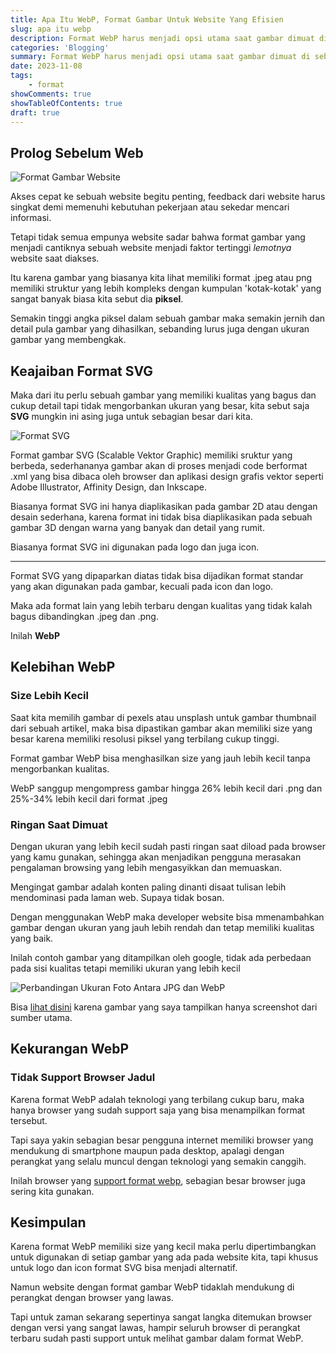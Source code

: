 ```yaml
---
title: Apa Itu WebP, Format Gambar Untuk Website Yang Efisien
slug: apa itu webp
description: Format WebP harus menjadi opsi utama saat gambar dimuat di sebuah website, tetapi harus ada gambar format jpg atau png sebagai backup jika ternyata browser yang digunakan jadul.
categories: 'Blogging'
summary: Format WebP harus menjadi opsi utama saat gambar dimuat di sebuah browser, tetapi harus ada gambar format *jpg* atau *png* sebagai backup jika ternyata browser yang digunakan jadul.
date: 2023-11-08
tags: 
    - format
showComments: true
showTableOfContents: true
draft: true
---
```


## Prolog Sebelum Web

![Format Gambar Website](img/webp/tipe-gambar-website.png "*Source: [yudana](https://www.yudana.id/perbedaan-format-gambar-jpg-png-gif-dan-svg-untuk-website/)*")

Akses cepat ke sebuah website begitu penting, feedback dari website harus singkat demi memenuhi kebutuhan pekerjaan atau sekedar mencari informasi.

Tetapi tidak semua empunya website sadar bahwa format gambar yang menjadi cantiknya sebuah website menjadi faktor tertinggi *lemotnya* website saat diakses.

Itu karena gambar yang biasanya kita lihat memiliki format .jpeg atau png memiliki struktur yang lebih kompleks dengan kumpulan 'kotak-kotak' yang sangat banyak biasa kita sebut dia **piksel**.

Semakin tinggi angka piksel dalam sebuah gambar maka semakin jernih dan detail pula gambar yang dihasilkan, sebanding lurus juga dengan ukuran gambar yang membengkak.

## Keajaiban Format SVG

Maka dari itu perlu sebuah gambar yang memiliki kualitas yang bagus dan cukup detail tapi tidak mengorbankan ukuran yang besar, kita sebut saja **SVG** mungkin ini asing juga untuk sebagian besar dari kita.

![Format SVG](img/webp/svg.jpg "*Source: [wikipedia](https://commons.wikimedia.org/)*")

Format gambar SVG (Scalable Vektor Graphic) memiliki sruktur yang berbeda, sederhananya gambar akan di proses menjadi code berformat .xml yang bisa dibaca oleh browser dan aplikasi design grafis vektor seperti Adobe Illustrator, Affinity Design, dan Inkscape.

Biasanya format SVG ini hanya diaplikasikan pada gambar 2D atau dengan desain sederhana, karena format ini tidak bisa diaplikasikan pada sebuah gambar 3D dengan warna yang banyak dan detail yang rumit.

Biasanya format SVG ini digunakan pada logo dan juga icon.

***

Format SVG yang dipaparkan diatas tidak bisa dijadikan format standar yang akan digunakan pada gambar, kecuali pada icon dan logo.

Maka ada format lain yang lebih terbaru dengan kualitas yang tidak kalah bagus dibandingkan .jpeg dan .png. 

Inilah **WebP**

## Kelebihan WebP

### Size Lebih Kecil 

Saat kita memilih gambar di pexels atau unsplash untuk gambar thumbnail dari sebuah artikel, maka bisa dipastikan gambar akan memiliki size yang besar karena memiliki resolusi piksel yang terbilang cukup tinggi.

Format gambar WebP bisa menghasilkan size yang jauh lebih kecil tanpa mengorbankan kualitas.

WebP sanggup mengompress gambar hingga 26% lebih kecil dari .png dan 25%-34% lebih kecil dari format .jpeg

### Ringan Saat Dimuat

Dengan ukuran yang lebih kecil sudah pasti ringan saat diload pada browser yang kamu gunakan, sehingga akan menjadikan pengguna merasakan pengalaman browsing yang lebih mengasyikkan dan memuaskan.

Mengingat gambar adalah konten paling dinanti disaat tulisan lebih mendominasi pada laman web. Supaya tidak bosan.

Dengan menggunakan WebP maka developer website bisa mmenambahkan gambar dengan ukuran yang jauh lebih rendah dan tetap memiliki kualitas yang baik. 

Inilah contoh gambar yang ditampilkan oleh google, tidak ada perbedaan pada sisi kualitas tetapi memiliki ukuran yang lebih kecil 

![Perbandingan Ukuran Foto Antara JPG dan WebP](/img/webp/perbedaan-jpg-dan-webp.png "*Source: [Dev Google](https://developers.google.com/speed/webp/gallery1#sample_image_files_in_jpeg_and_webp_and_the_png_source)*")

Bisa [lihat disini](https://developers.google.com/speed/webp/gallery1#sample_image_files_in_jpeg_and_webp_and_the_png_source) karena gambar yang saya tampilkan hanya screenshot dari sumber utama.

## Kekurangan WebP

### Tidak Support Browser Jadul 

Karena format WebP adalah teknologi yang terbilang cukup baru, maka hanya browser yang sudah support saja yang bisa menampilkan format tersebut.

Tapi saya yakin sebagian besar pengguna internet memiliki browser yang mendukung di smartphone maupun pada desktop, apalagi dengan perangkat yang selalu muncul dengan teknologi yang semakin canggih.

Inilah browser yang [support format webp](https://developers.google.com/speed/webp/faq#which_web_browsers_natively_support_webp), sebagian besar browser juga sering kita gunakan.

## Kesimpulan

Karena format WebP memiliki size yang kecil maka perlu dipertimbangkan untuk digunakan di setiap gambar yang ada pada website kita, tapi khusus untuk logo dan icon format SVG bisa menjadi alternatif.

Namun website dengan format gambar WebP tidaklah mendukung di perangkat dengan browser yang lawas.

Tapi untuk zaman sekarang sepertinya sangat langka ditemukan browser dengan versi yang sangat lawas, hampir seluruh browser di perangkat terbaru sudah pasti support untuk melihat gambar dalam format WebP.